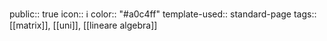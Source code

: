 public:: true
icon:: ℹ️
color:: "#a0c4ff"
template-used:: standard-page
tags:: [[matrix]], [[uni]], [[lineare algebra]]

